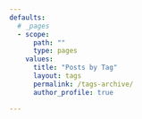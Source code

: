 ```yaml
---
defaults:
  # _pages
  - scope:
      path: ""
      type: pages
    values:
      title: "Posts by Tag"
      layout: tags
      permalink: /tags-archive/
      author_profile: true

---
```

